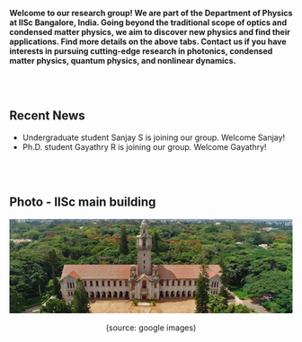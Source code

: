 **Welcome to our research group! We are part of the Department of Physics at IISc Bangalore, India. Going beyond the traditional scope of optics and condensed matter physics, we aim to discover new physics and find their applications. Find more details on the above tabs. Contact us if you have interests in pursuing cutting-edge research in photonics, condensed matter physics, quantum physics, and nonlinear dynamics.** 

<br/><br/>


## Recent News
  - Undergraduate student Sanjay S is joining our group. Welcome Sanjay!
  - Ph.D. student Gayathry R is joining our group. Welcome Gayathry!

<br/><br/>

## Photo - IISc main building
<p align="center">
<img src="imageN/IIScBangalore.jpeg" width="670"/>
</p>

<p align="center">
(source: google images)
</p>
